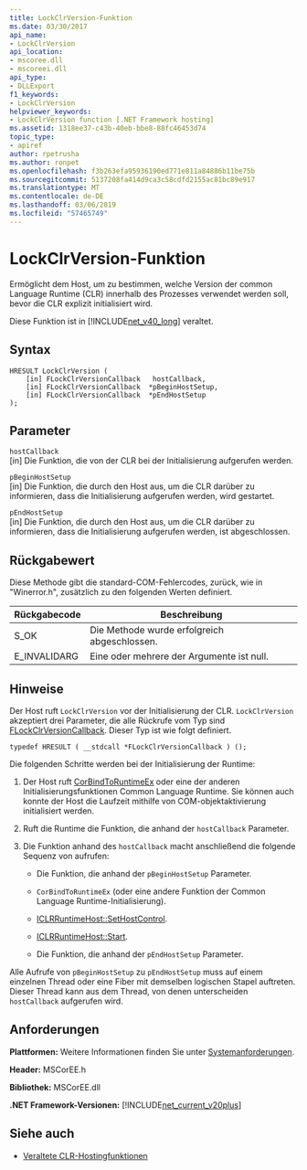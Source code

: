 ```yaml
---
title: LockClrVersion-Funktion
ms.date: 03/30/2017
api_name:
- LockClrVersion
api_location:
- mscoree.dll
- mscoreei.dll
api_type:
- DLLExport
f1_keywords:
- LockClrVersion
helpviewer_keywords:
- LockClrVersion function [.NET Framework hosting]
ms.assetid: 1318ee37-c43b-40eb-bbe8-88fc46453d74
topic_type:
- apiref
author: rpetrusha
ms.author: ronpet
ms.openlocfilehash: f3b263efa95936190ed771e811a84886b11be75b
ms.sourcegitcommit: 5137208fa414d9ca3c58cdfd2155ac81bc89e917
ms.translationtype: MT
ms.contentlocale: de-DE
ms.lasthandoff: 03/06/2019
ms.locfileid: "57465749"
---
```

# <a name="lockclrversion-function"></a>LockClrVersion-Funktion
Ermöglicht dem Host, um zu bestimmen, welche Version der common Language Runtime (CLR) innerhalb des Prozesses verwendet werden soll, bevor die CLR explizit initialisiert wird.  
  
 Diese Funktion ist in [!INCLUDE[net_v40_long](../../../../includes/net-v40-long-md.md)] veraltet.  
  
## <a name="syntax"></a>Syntax  
  
```  
HRESULT LockClrVersion (  
    [in] FLockClrVersionCallback   hostCallback,  
    [in] FLockClrVersionCallback  *pBeginHostSetup,  
    [in] FLockClrVersionCallback  *pEndHostSetup  
);  
```  
  
## <a name="parameters"></a>Parameter  
 `hostCallback`  
 [in] Die Funktion, die von der CLR bei der Initialisierung aufgerufen werden.  
  
 `pBeginHostSetup`  
 [in] Die Funktion, die durch den Host aus, um die CLR darüber zu informieren, dass die Initialisierung aufgerufen werden, wird gestartet.  
  
 `pEndHostSetup`  
 [in] Die Funktion, die durch den Host aus, um die CLR darüber zu informieren, dass die Initialisierung aufgerufen werden, ist abgeschlossen.  
  
## <a name="return-value"></a>Rückgabewert  
 Diese Methode gibt die standard-COM-Fehlercodes, zurück, wie in "Winerror.h", zusätzlich zu den folgenden Werten definiert.  
  
|Rückgabecode|Beschreibung|  
|-----------------|-----------------|  
|S_OK|Die Methode wurde erfolgreich abgeschlossen.|  
|E_INVALIDARG|Eine oder mehrere der Argumente ist null.|  
  
## <a name="remarks"></a>Hinweise  
 Der Host ruft `LockClrVersion` vor der Initialisierung der CLR. `LockClrVersion` akzeptiert drei Parameter, die alle Rückrufe vom Typ sind [FLockClrVersionCallback](../../../../docs/framework/unmanaged-api/hosting/flockclrversioncallback-function-pointer.md). Dieser Typ ist wie folgt definiert.  
  
```  
typedef HRESULT ( __stdcall *FLockClrVersionCallback ) ();  
```  
  
 Die folgenden Schritte werden bei der Initialisierung der Runtime:  
  
1.  Der Host ruft [CorBindToRuntimeEx](../../../../docs/framework/unmanaged-api/hosting/corbindtoruntimeex-function.md) oder eine der anderen Initialisierungsfunktionen Common Language Runtime. Sie können auch konnte der Host die Laufzeit mithilfe von COM-objektaktivierung initialisiert werden.  
  
2.  Ruft die Runtime die Funktion, die anhand der `hostCallback` Parameter.  
  
3.  Die Funktion anhand des `hostCallback` macht anschließend die folgende Sequenz von aufrufen:  
  
    -   Die Funktion, die anhand der `pBeginHostSetup` Parameter.  
  
    -   `CorBindToRuntimeEx` (oder eine andere Funktion der Common Language Runtime-Initialisierung).  
  
    -   [ICLRRuntimeHost::SetHostControl](../../../../docs/framework/unmanaged-api/hosting/iclrruntimehost-sethostcontrol-method.md).  
  
    -   [ICLRRuntimeHost::Start](../../../../docs/framework/unmanaged-api/hosting/iclrruntimehost-start-method.md).  
  
    -   Die Funktion, die anhand der `pEndHostSetup` Parameter.  
  
 Alle Aufrufe von `pBeginHostSetup` zu `pEndHostSetup` muss auf einem einzelnen Thread oder eine Fiber mit demselben logischen Stapel auftreten. Dieser Thread kann aus dem Thread, von denen unterscheiden `hostCallback` aufgerufen wird.  
  
## <a name="requirements"></a>Anforderungen  
 **Plattformen:** Weitere Informationen finden Sie unter [Systemanforderungen](../../../../docs/framework/get-started/system-requirements.md).  
  
 **Header:** MSCorEE.h  
  
 **Bibliothek:** MSCorEE.dll  
  
 **.NET Framework-Versionen:** [!INCLUDE[net_current_v20plus](../../../../includes/net-current-v20plus-md.md)]  
  
## <a name="see-also"></a>Siehe auch
- [Veraltete CLR-Hostingfunktionen](../../../../docs/framework/unmanaged-api/hosting/deprecated-clr-hosting-functions.md)
